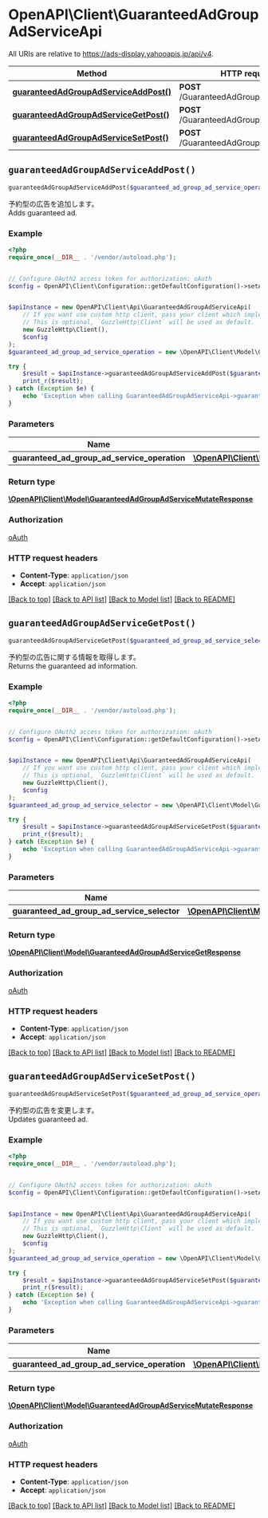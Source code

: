 # OpenAPI\Client\GuaranteedAdGroupAdServiceApi

All URIs are relative to https://ads-display.yahooapis.jp/api/v4.

Method | HTTP request | Description
------------- | ------------- | -------------
[**guaranteedAdGroupAdServiceAddPost()**](GuaranteedAdGroupAdServiceApi.md#guaranteedAdGroupAdServiceAddPost) | **POST** /GuaranteedAdGroupAdService/add | 
[**guaranteedAdGroupAdServiceGetPost()**](GuaranteedAdGroupAdServiceApi.md#guaranteedAdGroupAdServiceGetPost) | **POST** /GuaranteedAdGroupAdService/get | 
[**guaranteedAdGroupAdServiceSetPost()**](GuaranteedAdGroupAdServiceApi.md#guaranteedAdGroupAdServiceSetPost) | **POST** /GuaranteedAdGroupAdService/set | 


## `guaranteedAdGroupAdServiceAddPost()`

```php
guaranteedAdGroupAdServiceAddPost($guaranteed_ad_group_ad_service_operation): \OpenAPI\Client\Model\GuaranteedAdGroupAdServiceMutateResponse
```



<div lang=\"ja\">予約型の広告を追加します。</div> <div lang=\"en\">Adds guaranteed ad.</div>

### Example

```php
<?php
require_once(__DIR__ . '/vendor/autoload.php');


// Configure OAuth2 access token for authorization: oAuth
$config = OpenAPI\Client\Configuration::getDefaultConfiguration()->setAccessToken('YOUR_ACCESS_TOKEN');


$apiInstance = new OpenAPI\Client\Api\GuaranteedAdGroupAdServiceApi(
    // If you want use custom http client, pass your client which implements `GuzzleHttp\ClientInterface`.
    // This is optional, `GuzzleHttp\Client` will be used as default.
    new GuzzleHttp\Client(),
    $config
);
$guaranteed_ad_group_ad_service_operation = new \OpenAPI\Client\Model\GuaranteedAdGroupAdServiceOperation(); // \OpenAPI\Client\Model\GuaranteedAdGroupAdServiceOperation

try {
    $result = $apiInstance->guaranteedAdGroupAdServiceAddPost($guaranteed_ad_group_ad_service_operation);
    print_r($result);
} catch (Exception $e) {
    echo 'Exception when calling GuaranteedAdGroupAdServiceApi->guaranteedAdGroupAdServiceAddPost: ', $e->getMessage(), PHP_EOL;
}
```

### Parameters

Name | Type | Description  | Notes
------------- | ------------- | ------------- | -------------
 **guaranteed_ad_group_ad_service_operation** | [**\OpenAPI\Client\Model\GuaranteedAdGroupAdServiceOperation**](../Model/GuaranteedAdGroupAdServiceOperation.md)|  | [optional]

### Return type

[**\OpenAPI\Client\Model\GuaranteedAdGroupAdServiceMutateResponse**](../Model/GuaranteedAdGroupAdServiceMutateResponse.md)

### Authorization

[oAuth](../../README.md#oAuth)

### HTTP request headers

- **Content-Type**: `application/json`
- **Accept**: `application/json`

[[Back to top]](#) [[Back to API list]](../../README.md#endpoints)
[[Back to Model list]](../../README.md#models)
[[Back to README]](../../README.md)

## `guaranteedAdGroupAdServiceGetPost()`

```php
guaranteedAdGroupAdServiceGetPost($guaranteed_ad_group_ad_service_selector): \OpenAPI\Client\Model\GuaranteedAdGroupAdServiceGetResponse
```



<div lang=\"ja\">予約型の広告に関する情報を取得します。</div> <div lang=\"en\">Returns the guaranteed ad information.</div>

### Example

```php
<?php
require_once(__DIR__ . '/vendor/autoload.php');


// Configure OAuth2 access token for authorization: oAuth
$config = OpenAPI\Client\Configuration::getDefaultConfiguration()->setAccessToken('YOUR_ACCESS_TOKEN');


$apiInstance = new OpenAPI\Client\Api\GuaranteedAdGroupAdServiceApi(
    // If you want use custom http client, pass your client which implements `GuzzleHttp\ClientInterface`.
    // This is optional, `GuzzleHttp\Client` will be used as default.
    new GuzzleHttp\Client(),
    $config
);
$guaranteed_ad_group_ad_service_selector = new \OpenAPI\Client\Model\GuaranteedAdGroupAdServiceSelector(); // \OpenAPI\Client\Model\GuaranteedAdGroupAdServiceSelector

try {
    $result = $apiInstance->guaranteedAdGroupAdServiceGetPost($guaranteed_ad_group_ad_service_selector);
    print_r($result);
} catch (Exception $e) {
    echo 'Exception when calling GuaranteedAdGroupAdServiceApi->guaranteedAdGroupAdServiceGetPost: ', $e->getMessage(), PHP_EOL;
}
```

### Parameters

Name | Type | Description  | Notes
------------- | ------------- | ------------- | -------------
 **guaranteed_ad_group_ad_service_selector** | [**\OpenAPI\Client\Model\GuaranteedAdGroupAdServiceSelector**](../Model/GuaranteedAdGroupAdServiceSelector.md)|  | [optional]

### Return type

[**\OpenAPI\Client\Model\GuaranteedAdGroupAdServiceGetResponse**](../Model/GuaranteedAdGroupAdServiceGetResponse.md)

### Authorization

[oAuth](../../README.md#oAuth)

### HTTP request headers

- **Content-Type**: `application/json`
- **Accept**: `application/json`

[[Back to top]](#) [[Back to API list]](../../README.md#endpoints)
[[Back to Model list]](../../README.md#models)
[[Back to README]](../../README.md)

## `guaranteedAdGroupAdServiceSetPost()`

```php
guaranteedAdGroupAdServiceSetPost($guaranteed_ad_group_ad_service_operation): \OpenAPI\Client\Model\GuaranteedAdGroupAdServiceMutateResponse
```



<div lang=\"ja\">予約型の広告を変更します。</div> <div lang=\"en\">Updates guaranteed ad.</div>

### Example

```php
<?php
require_once(__DIR__ . '/vendor/autoload.php');


// Configure OAuth2 access token for authorization: oAuth
$config = OpenAPI\Client\Configuration::getDefaultConfiguration()->setAccessToken('YOUR_ACCESS_TOKEN');


$apiInstance = new OpenAPI\Client\Api\GuaranteedAdGroupAdServiceApi(
    // If you want use custom http client, pass your client which implements `GuzzleHttp\ClientInterface`.
    // This is optional, `GuzzleHttp\Client` will be used as default.
    new GuzzleHttp\Client(),
    $config
);
$guaranteed_ad_group_ad_service_operation = new \OpenAPI\Client\Model\GuaranteedAdGroupAdServiceOperation(); // \OpenAPI\Client\Model\GuaranteedAdGroupAdServiceOperation

try {
    $result = $apiInstance->guaranteedAdGroupAdServiceSetPost($guaranteed_ad_group_ad_service_operation);
    print_r($result);
} catch (Exception $e) {
    echo 'Exception when calling GuaranteedAdGroupAdServiceApi->guaranteedAdGroupAdServiceSetPost: ', $e->getMessage(), PHP_EOL;
}
```

### Parameters

Name | Type | Description  | Notes
------------- | ------------- | ------------- | -------------
 **guaranteed_ad_group_ad_service_operation** | [**\OpenAPI\Client\Model\GuaranteedAdGroupAdServiceOperation**](../Model/GuaranteedAdGroupAdServiceOperation.md)|  | [optional]

### Return type

[**\OpenAPI\Client\Model\GuaranteedAdGroupAdServiceMutateResponse**](../Model/GuaranteedAdGroupAdServiceMutateResponse.md)

### Authorization

[oAuth](../../README.md#oAuth)

### HTTP request headers

- **Content-Type**: `application/json`
- **Accept**: `application/json`

[[Back to top]](#) [[Back to API list]](../../README.md#endpoints)
[[Back to Model list]](../../README.md#models)
[[Back to README]](../../README.md)
